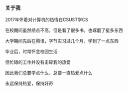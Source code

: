 ### 关于我

2017年怀着对计算机的热情在CSUST学CS

在校期间虽然绩点不高，但是看了很多书，也琢磨了挺多东西

大学期间先后在腾讯，字节实习过几个月，学到了一点东西

毕业后，时常怀念校园生活

但忙碌的工作并没有击碎我的热爱

因此我们总要学点什么，总要一直热爱点什么

永远保持热爱，保持好奇

